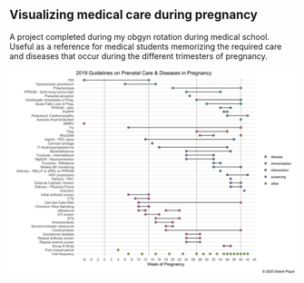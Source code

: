 ## Visualizing medical care during pregnancy 

A project completed during my obgyn rotation during medical school. Useful as a reference for medical students memorizing the required care and diseases that occur during the different trimesters of pregnancy.

![image of obgyn timeline](./images/ob_timeline.png)